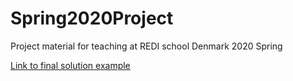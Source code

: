 # Spring2020Project
Project material for teaching at REDI school Denmark 2020 Spring

[Link to final solution example](https://eaadosta1.github.io/Spring2020Project/)
